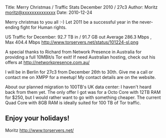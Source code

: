 Title:  Merry Christmas / Traffic Stats December 2010 / 27c3
Author: Moritz <moritz@xxxxxxxxxxxxxx>
Date: 2010-12-24


Merry christmas to you all :-) Let 2011 be a successful year in the never-ending fight for Human rights.

US Traffic for December: 92.7 TB in / 91.7 GB out
Average 286.3 Mbps , Max 404.4 Mbps
<http://www.torservers.net/status/101224-sl.png>

A special thanks to Richard from Network Presence in Australia for providing a full 10MBit/s Tor exit! If need Australian hosting, check out his offers at <http://networkpresence.com.au/>

I will be in Berlin for 27c3 from December 26th to 30th. Give me a call or contact me on XMPP for a meetup! My contact details are on the website.

About our planned migration to 100TB's UK data center: I haven't heard back from them yet. The only offer I got was for a Octo Core with 12TB RAM for $250, but I would rather want to go with something cheaper. The current Quad Core with 8GB RAM is ideally suited for 100 TB of Tor traffic.

Enjoy your holidays!
--
Moritz
<http://www.torservers.net/>
